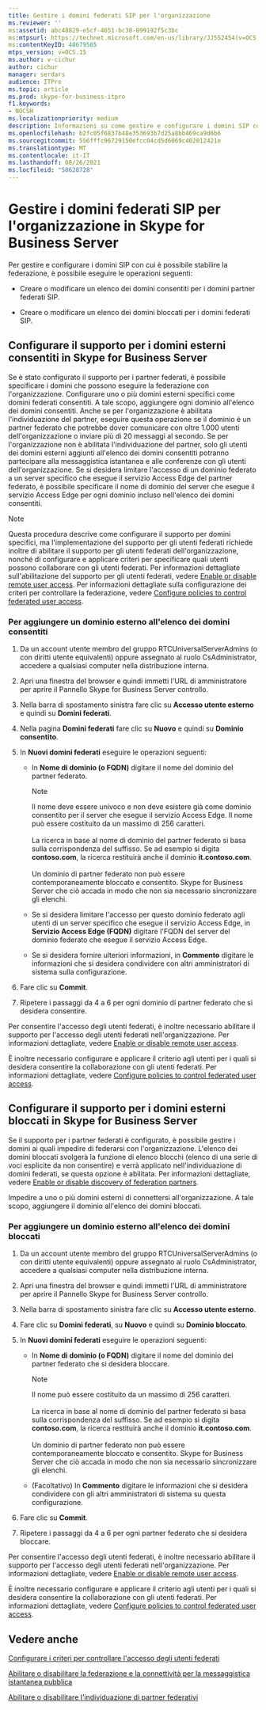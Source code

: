 ```yaml
---
title: Gestire i domini federati SIP per l'organizzazione
ms.reviewer: ''
ms:assetid: abc48829-e5cf-4651-bc38-899192f5c3bc
ms:mtpsurl: https://technet.microsoft.com/en-us/library/JJ552454(v=OCS.15)
ms:contentKeyID: 48679565
mtps_version: v=OCS.15
ms.author: v-cichur
author: cichur
manager: serdars
audience: ITPro
ms.topic: article
ms.prod: skype-for-business-itpro
f1.keywords:
- NOCSH
ms.localizationpriority: medium
description: Informazioni su come gestire e configurare i domini SIP con cui è possibile eseguire la federazione,
ms.openlocfilehash: b2fc05f6837b48e353693b7d25a8bb469ca9d6b6
ms.sourcegitcommit: 556fffc96729150efcc04cd5d6069c402012421e
ms.translationtype: MT
ms.contentlocale: it-IT
ms.lasthandoff: 08/26/2021
ms.locfileid: "58628728"
---
```

# <a name="manage-sip-federated-domains-for-your-organization-in-skype-for-business-server"></a>Gestire i domini federati SIP per l'organizzazione in Skype for Business Server


Per gestire e configurare i domini SIP con cui è possibile stabilire la federazione, è possibile eseguire le operazioni seguenti:

  - Creare o modificare un elenco dei domini consentiti per i domini partner federati SIP.

  - Creare o modificare un elenco dei domini bloccati per i domini federati SIP.

## <a name="configure-support-for-allowed-external-domains-in-skype-for-business-server"></a>Configurare il supporto per i domini esterni consentiti in Skype for Business Server

Se è stato configurato il supporto per i partner federati, è possibile specificare i domini che possono eseguire la federazione con l'organizzazione. Configurare uno o più domini esterni specifici come domini federati consentiti. A tale scopo, aggiungere ogni dominio all'elenco dei domini consentiti. Anche se per l'organizzazione è abilitata l'individuazione del partner, eseguire questa operazione se il dominio è un partner federato che potrebbe dover comunicare con oltre 1.000 utenti dell'organizzazione o inviare più di 20 messaggi al secondo. Se per l'organizzazione non è abilitata l'individuazione del partner, solo gli utenti dei domini esterni aggiunti all'elenco dei domini consentiti potranno partecipare alla messaggistica istantanea e alle conferenze con gli utenti dell'organizzazione. Se si desidera limitare l'accesso di un dominio federato a un server specifico che esegue il servizio Access Edge del partner federato, è possibile specificare il nome di dominio del server che esegue il servizio Access Edge per ogni dominio incluso nell'elenco dei domini consentiti.

> [!NOTE]  
> Questa procedura descrive come configurare il supporto per domini specifici, ma l'implementazione del supporto per gli utenti federati richiede inoltre di abilitare il supporto per gli utenti federati dell'organizzazione, nonché di configurare e applicare criteri per specificare quali utenti possono collaborare con gli utenti federati. Per informazioni dettagliate sull'abilitazione del supporto per gli utenti federati, vedere [Enable or disable remote user access](../access-edge/enable-or-disable-remote-user-access.md). Per informazioni dettagliate sulla configurazione dei criteri per controllare la federazione, vedere [Configure policies to control federated user access](../external-access-policies/configure-policies-to-control-federated-user-access.md).

### <a name="to-add-an-external-domain-to-the-list-of-allowed-domains"></a>Per aggiungere un dominio esterno all'elenco dei domini consentiti

1.  Da un account utente membro del gruppo RTCUniversalServerAdmins (o con diritti utente equivalenti) oppure assegnato al ruolo CsAdministrator, accedere a qualsiasi computer nella distribuzione interna.
2.  Apri una finestra del browser e quindi immetti l'URL di amministratore per aprire il Pannello Skype for Business Server controllo. 
3.  Nella barra di spostamento sinistra fare clic su **Accesso utente esterno** e quindi su **Domini federati**.
4.  Nella pagina **Domini federati** fare clic su **Nuovo** e quindi su **Dominio consentito**.
5.  In **Nuovi domini federati** eseguire le operazioni seguenti:
    
      - In **Nome di dominio (o FQDN)** digitare il nome del dominio del partner federato.       

        > [!NOTE]  
        > Il nome deve essere univoco e non deve esistere già come dominio consentito per il server che esegue il servizio Access Edge. Il nome può essere costituito da un massimo di 256 caratteri.<BR><br>La ricerca in base al nome di dominio del partner federato si basa sulla corrispondenza del suffisso. Se ad esempio si digita **contoso.com**, la ricerca restituirà anche il dominio **it.contoso.com**.<BR><br>Un dominio di partner federato non può essere contemporaneamente bloccato e consentito. Skype for Business Server che ciò accada in modo che non sia necessario sincronizzare gli elenchi.
    
      - Se si desidera limitare l'accesso per questo dominio federato agli utenti di un server specifico che esegue il servizio Access Edge, in **Servizio Access Edge (FQDN)** digitare l'FQDN del server del dominio federato che esegue il servizio Access Edge.    
      - Se si desidera fornire ulteriori informazioni, in **Commento** digitare le informazioni che si desidera condividere con altri amministratori di sistema sulla configurazione.

6.  Fare clic su **Commit**.
7.  Ripetere i passaggi da 4 a 6 per ogni dominio di partner federato che si desidera consentire.

Per consentire l'accesso degli utenti federati, è inoltre necessario abilitare il supporto per l'accesso degli utenti federati nell'organizzazione. Per informazioni dettagliate, vedere [Enable or disable remote user access](../access-edge/enable-or-disable-remote-user-access.md).

È inoltre necessario configurare e applicare il criterio agli utenti per i quali si desidera consentire la collaborazione con gli utenti federati. Per informazioni dettagliate, vedere [Configure policies to control federated user access](../external-access-policies/configure-policies-to-control-federated-user-access.md).

## <a name="configure-support-for-blocked-external-domains-in-skype-for-business-server"></a>Configurare il supporto per i domini esterni bloccati in Skype for Business Server 

Se il supporto per i partner federati è configurato, è possibile gestire i domini ai quali impedire di federarsi con l'organizzazione. L'elenco dei domini bloccati svolgerà la funzione di elenco blocchi (elenco di una serie di voci esplicite da non consentire) e verrà applicato nell'individuazione di domini federati, se questa opzione è abilitata. Per informazioni dettagliate, vedere [Enable or disable discovery of federation partners](../access-edge/enable-or-disable-discovery-of-federation-partners.md).

Impedire a uno o più domini esterni di connettersi all'organizzazione. A tale scopo, aggiungere il dominio all'elenco dei domini bloccati.


### <a name="to-add-an-external-domain-to-the-list-of-blocked-domains"></a>Per aggiungere un dominio esterno all'elenco dei domini bloccati

1.  Da un account utente membro del gruppo RTCUniversalServerAdmins (o con diritti utente equivalenti) oppure assegnato al ruolo CsAdministrator, accedere a qualsiasi computer nella distribuzione interna.
2.  Apri una finestra del browser e quindi immetti l'URL di amministratore per aprire il Pannello Skype for Business Server controllo. 
3.  Nella barra di spostamento sinistra fare clic su **Accesso utente esterno**.
4.  Fare clic su **Domini federati**, su **Nuovo** e quindi su **Dominio bloccato**.
5.  In **Nuovi domini federati** eseguire le operazioni seguenti:
    
      - In **Nome di dominio (o FQDN)** digitare il nome del dominio del partner federato che si desidera bloccare.

        > [!NOTE]  
        > Il nome può essere costituito da un massimo di 256 caratteri.<BR><br>La ricerca in base al nome di dominio del partner federato si basa sulla corrispondenza del suffisso. Se ad esempio si digita **contoso.com**, la ricerca restituirà anche il dominio **it.contoso.com**.<BR><br>Un dominio di partner federato non può essere contemporaneamente bloccato e consentito. Skype for Business Server che ciò accada in modo che non sia necessario sincronizzare gli elenchi.
   
      - (Facoltativo) In **Commento** digitare le informazioni che si desidera condividere con gli altri amministratori di sistema su questa configurazione.

6.  Fare clic su **Commit**.
7.  Ripetere i passaggi da 4 a 6 per ogni partner federato che si desidera bloccare.

Per consentire l'accesso degli utenti federati, è inoltre necessario abilitare il supporto per l'accesso degli utenti federati nell'organizzazione. Per informazioni dettagliate, vedere [Enable or disable remote user access](../access-edge/enable-or-disable-remote-user-access.md).

È inoltre necessario configurare e applicare il criterio agli utenti per i quali si desidera consentire la collaborazione con gli utenti federati. Per informazioni dettagliate, vedere [Configure policies to control federated user access](../external-access-policies/configure-policies-to-control-federated-user-access.md).


## <a name="see-also"></a>Vedere anche

[Configurare i criteri per controllare l'accesso degli utenti federati](../external-access-policies/configure-policies-to-control-federated-user-access.md)  

[Abilitare o disabilitare la federazione e la connettività per la messaggistica istantanea pubblica](../access-edge/enable-or-disable-federation-and-public-im-connectivity.md)

[Abilitare o disabilitare l'individuazione di partner federativi](../access-edge/enable-or-disable-discovery-of-federation-partners.md)
  

